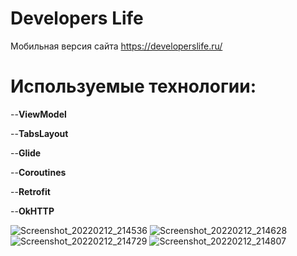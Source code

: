 # Developers Life
Мобильная версия сайта https://developerslife.ru/

# Используемые технологии:
--**ViewModel**

--**TabsLayout**

--**Glide**

--**Coroutines**

--**Retrofit**

--**OkHTTP**

![Screenshot_20220212_214536](https://user-images.githubusercontent.com/62237984/153746777-6ea4a4f5-bbcc-4dc7-ab9f-2f7265f8ee00.png)
![Screenshot_20220212_214628](https://user-images.githubusercontent.com/62237984/153746781-7bf76b43-cf7e-4a6e-8703-ea60b4a1054b.png)
![Screenshot_20220212_214729](https://user-images.githubusercontent.com/62237984/153746782-db001c6f-f278-4443-9b52-07a4a665c2b4.png)
![Screenshot_20220212_214807](https://user-images.githubusercontent.com/62237984/153746787-ab2dfd34-3c5f-48c4-a2b1-303ece46bb8f.png)
